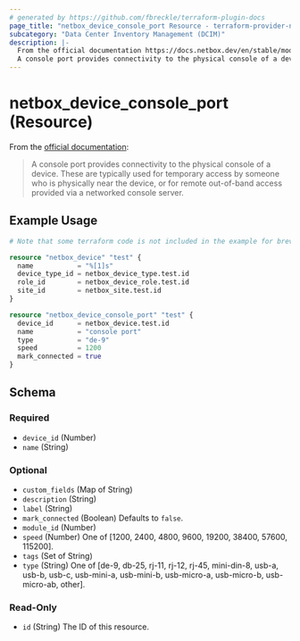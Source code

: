 ```yaml
---
# generated by https://github.com/fbreckle/terraform-plugin-docs
page_title: "netbox_device_console_port Resource - terraform-provider-netbox"
subcategory: "Data Center Inventory Management (DCIM)"
description: |-
  From the official documentation https://docs.netbox.dev/en/stable/models/dcim/consoleport/:
  A console port provides connectivity to the physical console of a device. These are typically used for temporary access by someone who is physically near the device, or for remote out-of-band access provided via a networked console server.
---
```


# netbox_device_console_port (Resource)

From the [official documentation](https://docs.netbox.dev/en/stable/models/dcim/consoleport/):

> A console port provides connectivity to the physical console of a device. These are typically used for temporary access by someone who is physically near the device, or for remote out-of-band access provided via a networked console server.

## Example Usage

```terraform
# Note that some terraform code is not included in the example for brevity

resource "netbox_device" "test" {
  name           = "%[1]s"
  device_type_id = netbox_device_type.test.id
  role_id        = netbox_device_role.test.id
  site_id        = netbox_site.test.id
}

resource "netbox_device_console_port" "test" {
  device_id      = netbox_device.test.id
  name           = "console port"
  type           = "de-9"
  speed          = 1200
  mark_connected = true
}
```

<!-- schema generated by tfplugindocs -->
## Schema

### Required

- `device_id` (Number)
- `name` (String)

### Optional

- `custom_fields` (Map of String)
- `description` (String)
- `label` (String)
- `mark_connected` (Boolean) Defaults to `false`.
- `module_id` (Number)
- `speed` (Number) One of [1200, 2400, 4800, 9600, 19200, 38400, 57600, 115200].
- `tags` (Set of String)
- `type` (String) One of [de-9, db-25, rj-11, rj-12, rj-45, mini-din-8, usb-a, usb-b, usb-c, usb-mini-a, usb-mini-b, usb-micro-a, usb-micro-b, usb-micro-ab, other].

### Read-Only

- `id` (String) The ID of this resource.


